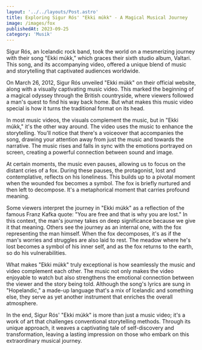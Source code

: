 ```yaml
---
layout: '../../layouts/Post.astro'
title: Exploring Sigur Rós' "Ekki múkk" - A Magical Musical Journey
image: /images/fox
publishedAt: 2023-09-25
category: 'Musik'
---
```


Sigur Rós, an Icelandic rock band, took the world on a mesmerizing journey with their song "Ekki múkk," which graces their sixth studio album, Valtari. This song, and its accompanying video, offered a unique blend of music and storytelling that captivated audiences worldwide.

On March 26, 2012, Sigur Rós unveiled "Ekki múkk" on their official website, along with a visually captivating music video. This marked the beginning of a magical odyssey through the British countryside, where viewers followed a man's quest to find his way back home. But what makes this music video special is how it turns the traditional format on its head.

In most music videos, the visuals complement the music, but in "Ekki múkk," it's the other way around. The video uses the music to enhance the storytelling. You'll notice that there's a voiceover that accompanies the song, drawing your attention away from just the music and towards the narrative. The music rises and falls in sync with the emotions portrayed on screen, creating a powerful connection between sound and image.

At certain moments, the music even pauses, allowing us to focus on the distant cries of a fox. During these pauses, the protagonist, lost and contemplative, reflects on his loneliness. This builds up to a pivotal moment when the wounded fox becomes a symbol. The fox is briefly nurtured and then left to decompose. It's a metaphorical moment that carries profound meaning.

Some viewers interpret the journey in "Ekki múkk" as a reflection of the famous Franz Kafka quote: "You are free and that is why you are lost." In this context, the man's journey takes on deep significance because we give it that meaning. Others see the journey as an internal one, with the fox representing the man himself. When the fox decomposes, it's as if the man's worries and struggles are also laid to rest. The meadow where he's lost becomes a symbol of his inner self, and as the fox returns to the earth, so do his vulnerabilities.

What makes "Ekki múkk" truly exceptional is how seamlessly the music and video complement each other. The music not only makes the video enjoyable to watch but also strengthens the emotional connection between the viewer and the story being told. Although the song's lyrics are sung in "Hopelandic," a made-up language that's a mix of Icelandic and something else, they serve as yet another instrument that enriches the overall atmosphere.

In the end, Sigur Rós' "Ekki múkk" is more than just a music video; it's a work of art that challenges conventional storytelling methods. Through its unique approach, it weaves a captivating tale of self-discovery and transformation, leaving a lasting impression on those who embark on this extraordinary musical journey.
